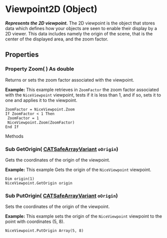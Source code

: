 # Viewpoint2D (Object)

**_Represents the 2D viewpoint._**
The 2D viewpoint is the object that stores data which defines how your objects are seen to enable their display by a 2D viewer. This data includes namely the origin of the scene, that is the center of the displayed area, and the zoom factor.

## Properties

### Property **Zoom**( ) As double

Returns or sets the zoom factor associated with the viewpoint.

**Example:**      This example retrieves in `ZoomFactor` the zoom factor associated with the `NiceViewpoint` viewpoint, tests if it is less than 1, and if so, sets it to one and applies it to the viewpoint.

```VBScript
ZoomFactor = NiceViewpoint.Zoom
If ZoomFactor < 1 Then
 ZoomFactor = 1
 NiceViewpoint.Zoom(ZoomFactor)
End If

```

Methods

### Sub **GetOrigin**( [CATSafeArrayVariant](../System/typedef_CATSafeArrayVariant_73843.md)  `oOrigin`)

Gets the coordinates of the origin of the viewpoint.

**Example:**      This example Gets the origin of the `NiceViewpoint` viewpoint.

```VBScript
Dim origin(1)
NiceViewpoint.GetOrigin origin

```

### Sub **PutOrigin**( [CATSafeArrayVariant](../System/typedef_CATSafeArrayVariant_73843.md)  `oOrigin`)

Sets the coordinates of the origin of the viewpoint.

**Example:**      This example sets the origin of the `NiceViewpoint` viewpoint to the point with coordinates (5, 8).

```VBScript
NiceViewpoint.PutOrigin Array(5, 8)

```